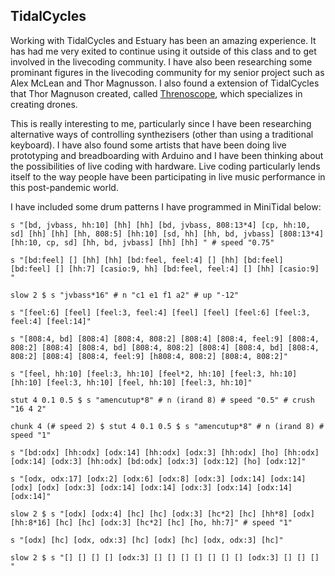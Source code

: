 ## TidalCycles

Working with TidalCycles and Estuary has been an amazing experience. It has had me very exited to continue using it outside of this class and to get involved in the livecoding community. I have also been researching some prominant figures in the livecoding community for my senior project such as Alex McLean and Thor Magnusson. I also found a extension of TidalCycles that Thor Magnuson created, called [Threnoscope](https://github.com/thormagnusson/threnoscopeSC), which specializes in creating drones. 

This is really interesting to me, particularly since I have been researching alternative ways of controlling synthezisers (other than using a traditional keyboard). I have also found some artists that have been doing live prototyping and breadboarding with Arduino and I have been thinking about the possibilities of live coding with hardware. Live coding particularly lends itself to the way people have been participating in live music performance in this post-pandemic world.

I have included some drum patterns I have programmed in MiniTidal below:


```s "[bd, jvbass, hh:10] [hh] [hh] [bd, jvbass, 808:13*4] [cp, hh:10, sd] [hh] [hh] [hh, 808:5] [hh:10] [sd, hh] [hh, bd, jvbass] [808:13*4] [hh:10, cp, sd] [hh, bd, jvbass] [hh] [hh] " # speed "0.75"```


```s "[bd:feel] [] [hh] [hh] [bd:feel, feel:4] [] [hh] [bd:feel] [bd:feel] [] [hh:7] [casio:9, hh] [bd:feel, feel:4] [] [hh] [casio:9] "```


```slow 2 $ s "jvbass*16" # n "c1 e1 f1 a2" # up "-12" ```


```s "[feel:6] [feel] [feel:3, feel:4] [feel] [feel] [feel:6] [feel:3, feel:4] [feel:14]"```


```s "[808:4, bd] [808:4] [808:4, 808:2] [808:4] [808:4, feel:9] [808:4, 808:2] [808:4] [808:4, bd] [808:4, 808:2] [808:4] [808:4, bd] [808:4, 808:2] [808:4] [808:4, feel:9] [h808:4, 808:2] [808:4, 808:2]"```


```s "[feel, hh:10] [feel:3, hh:10] [feel*2, hh:10] [feel:3, hh:10] [hh:10] [feel:3, hh:10] [feel, hh:10] [feel:3, hh:10]"```


```stut 4 0.1 0.5 $ s "amencutup*8" # n (irand 8) # speed "0.5" # crush "16 4 2"```


```chunk 4 (# speed 2) $ stut 4 0.1 0.5 $ s "amencutup*8" # n (irand 8) # speed "1"```


```s "[bd:odx] [hh:odx] [odx:14] [hh:odx] [odx:3] [hh:odx] [ho] [hh:odx] [odx:14] [odx:3] [hh:odx] [bd:odx] [odx:3] [odx:12] [ho] [odx:12]"```


```s "[odx, odx:17] [odx:2] [odx:6] [odx:8] [odx:3] [odx:14] [odx:14] [odx] [odx] [odx:3] [odx:14] [odx:14] [odx:3] [odx:14] [odx:14] [odx:14]"```


```slow 2 $ s "[odx] [odx:4] [hc] [hc] [odx:3] [hc*2] [hc] [hh*8] [odx] [hh:8*16] [hc] [hc] [odx:3] [hc*2] [hc] [ho, hh:7]" # speed "1"```


```s "[odx] [hc] [odx, odx:3] [hc] [odx] [hc] [odx, odx:3] [hc]"```


```slow 2 $ s "[] [] [] [] [odx:3] [] [] [] [] [] [] [] [odx:3] [] [] [] "```
